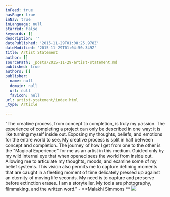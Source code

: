 ```yaml
---
inFeed: true
hasPage: true
inNav: true
inLanguage: null
starred: false
keywords: []
description: ''
datePublished: '2015-11-29T01:08:25.978Z'
dateModified: '2015-11-29T01:04:50.349Z'
title: Artist Statement
author: []
sourcePath: _posts/2015-11-29-artist-statement.md
published: true
authors: []
publisher:
  name: null
  domain: null
  url: null
  favicon: null
url: artist-statement/index.html
_type: Article

---
```

"The creative process, from concept to completion, is truly my passion. The
experience of completing a project can only be described in one way: it is like
turning myself inside out. Exposing my thoughts, beliefs, and emotions for the
entire world to see. My creative process is split in half between concept and
completion. The journey of how I get from one to the other is the "Magical
Experience" for me as an artist in this medium. Guided only by my wild internal eye
that when opened sees the world from inside out. Allowing me to articulate my
thoughts, moods, and examine some of my belief systems. This vision also permits
me to capture defining moments that are caught in a fleeting moment of time
delicately pressed up against an eternity of moving life seconds. My need is to
capture and preserve before extinction erases. I am a storyteller. My tools are
photography, filmmaking, and the written word." - **Malakhi Simmons **
![](https://the-grid-user-content.s3-us-west-2.amazonaws.com/9021013a-8eed-4f6b-8cec-8be72f70fa88.jpg)